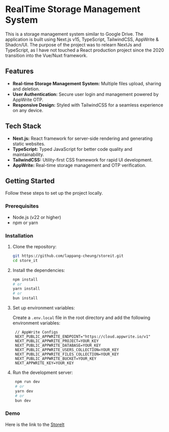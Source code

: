 # RealTime Storage Management System

This is a storage management system similar to Google Drive. The application is built using Next.js v15, TypeScript, TailwindCSS, AppWrite & Shadcn/UI. The purpose of the project was to relearn NextJs and TypeScript, as I have not touched a React production project since the 2020 transition into the Vue/Nuxt framework.

## Features

- **Real-time Storage Management System:** Multiple files upload, sharing and deletion.
- **User Authentication:** Secure user login and management powered by AppWrite OTP.
- **Responsive Design:** Styled with TailwindCSS for a seamless experience on any device.

## Tech Stack

- **Next.js:** React framework for server-side rendering and generating static websites.
- **TypeScript:** Typed JavaScript for better code quality and maintainability.
- **TailwindCSS:** Utility-first CSS framework for rapid UI development.
- **AppWrite:** Real-time storage management and OTP verification.

## Getting Started

Follow these steps to set up the project locally.

### Prerequisites

- Node.js (v22 or higher)
- npm or yarn

### Installation

1. Clone the repository:

   ```bash
   git https://github.com/lappang-cheung/storeit.git
   cd store_it

2. Install the dependencies:

   ```bash
   npm install
   # or
   yarn install
   # or
   bun install
   
3. Set up environment variables:

   Create a `.env.local` file in the root directory and add the following environment variables:

   ```env    
    // AppWrite Configs
    NEXT_PUBLIC_APPWRITE_ENDPOINT="https://cloud.appwrite.io/v1"
    NEXT_PUBLIC_APPWRITE_PROJECT=YOUR_KEY
    NEXT_PUBLIC_APPWRITE_DATABASE=YOUR_KEY
    NEXT_PUBLIC_APPWRITE_USERS_COLLECTION=YOUR_KEY
    NEXT_PUBLIC_APPWRITE_FILES_COLLECTION=YOUR_KEY
    NEXT_PUBLIC_APPWRITE_BUCKET=YOUR_KEY
    NEXT_APPWRITE_KEY=YOUR_KEY
   ```
   
4. Run the development server:

   ```bash
    npm run dev
    # or
    yarn dev
    # or
    bun dev

### Demo
Here is the link to the [StoreIt](https://storage-management-solutions.vercel.app)
